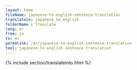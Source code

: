 ```yaml
---
layout: home
fileName: japanese-to-english-sentence-translation
translatein: japanese_to_english
folderName : translate
lang: ar
from: ja
to: en
permalink: /ar/japanese-to-english-sentence-translation
tool: japanese-to-english-sentence-translation
---
```

{% include section/translateinto.html %}